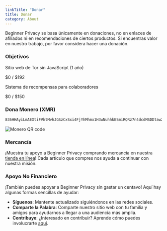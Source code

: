 ```yaml
---
linkTitle: "Donar"
title: Donar
category: About
---
```

Beginner Privacy se basa únicamente en donaciones, no en enlaces de afiliados ni en recomendaciones de ciertos productos. Si encuentras valor en nuestro trabajo, por favor considera hacer una donación.

### Objetivos
Sitio web de Tor sin JavaScript (1 año)
<div class="progress-container" title="$0 of $192 collected">
    <span class="progress-text">$0 / $192</span>
    <div class="progress-bar" style="width: 0%;"></div>
</div>

Sistema de recompensas para colaboradores
<div class="progress-container" title="$0 of $150 collected">
    <span class="progress-text">$0 / $150</span>
    <div class="progress-bar" style="width: 0%;"></div>
</div>

### Dona Monero (XMR)
```bash
836HHAyiLmAEXtiFVktMvhJGSzCxSxi4FjYhMhmx1H3wNuhhkESmiRQRz7n4dcdMSDDtaw23ty9qdYzHf6ycfzpzLdx6Lxq
```
![Monero QR code](../../../images/xmr-qr.webp)

### Mercancía
¡Muestra tu apoyo a Beginner Privacy comprando mercancía en nuestra [tienda en línea](https://shop.beginnerprivacy.com)! Cada artículo que compres nos ayuda a continuar con nuestra misión.

### Apoyo No Financiero
¡También puedes apoyar a Beginner Privacy sin gastar un centavo! Aquí hay algunas formas sencillas de ayudar:

- **Síguenos**: Mantente actualizado siguiéndonos en las redes sociales.
- **Comparte la Palabra**: Comparte nuestro sitio web con tu familia y amigos para ayudarnos a llegar a una audiencia más amplia.
- **Contribuye**: ¿Interesado en contribuir? Aprende cómo puedes involucrarte [aquí](../about-contributing).